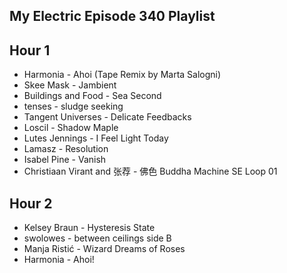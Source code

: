 ## My Electric Episode 340 Playlist

## Hour 1

- Harmonia - Ahoi (Tape Remix by Marta Salogni)
- Skee Mask - Jambient
- Buildings and Food - Sea Second
- tenses - sludge seeking
- Tangent Universes - Delicate Feedbacks
- Loscil - Shadow Maple
- Lutes Jennings - I Feel Light Today
- Lamasz - Resolution
- Isabel Pine - Vanish
- Christiaan Virant and 张荐 - 佛色 Buddha Machine SE Loop 01

## Hour 2

- Kelsey Braun - Hysteresis State
- swolowes - between ceilings side B
- Manja Ristić -  Wizard Dreams of Roses
- Harmonia - Ahoi!
